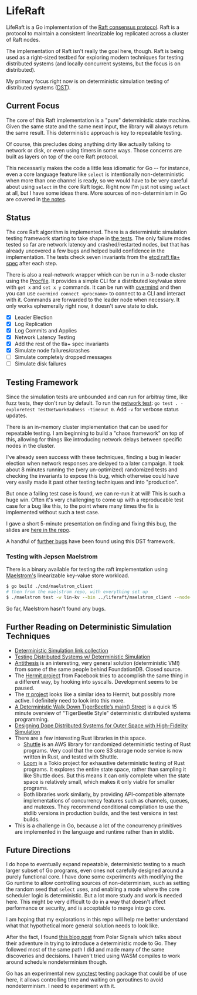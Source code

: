 # LifeRaft

LifeRaft is a Go implementation of the [Raft consensus protocol](https://raft.github.io/). Raft is a protocol to maintain a consistent linearizable log replicated across a cluster of Raft nodes.

The implementation of Raft isn't really the goal here, though. Raft is being used as a right-sized testbed for exploring modern techniques for testing distributed systems (and locally concurrent systems, but the focus is on distributed).

My primary focus right now is on deterministic simulation testing of distributed systems ([DST](https://notes.eatonphil.com/2024-08-20-deterministic-simulation-testing.html)).

## Current Focus

The core of this Raft implementation is a "pure" deterministic state machine. Given the same state and the same next input, the library will always return the same result. This deterministic approach is key to repeatable testing.

Of course, this precludes doing anything dirty like actually talking to network or disk, or even using timers in some ways. Those concerns are built as layers on top of the core Raft protocol.

This necessarily makes the code a little less idiomatic for Go -- for instance, even a core language feature like `select` is intentionally non-deterministic when more than one channel is ready, so we would have to be very careful about using `select` in the core Raft logic. Right now I'm just not using `select` at all, but I have some ideas there. More sources of non-determinism in Go are covered in [the notes](docs/NOTES.md).

## Status

The core Raft algorithm is implemented. There is a deterministic simulation testing framework starting to take shape in [the tests](raft_test.go). The only failure modes tested so far are network latency and crashed/restarted nodes, but that has already uncovered a few bugs and helped build confidence in the implementation. The tests check seven invariants from the [etcd raft tla+ spec](https://github.com/etcd-io/raft/blob/main/tla/etcdraft.tla) after each step.

There is also a real-network wrapper which can be run in a 3-node cluster using the [Procfile](Procfile). It provides a simple CLI for a distributed key/value store with `get x` and `set x y` commands. It can be run with [overmind](https://github.com/DarthSim/overmind) and then you can use `overmind connect <procname>` to connect to a CLI and interact with it. Commands are forwarded to the leader node when necessary. It only works ephemerally right now, it doesn't save state to disk.

- [x] Leader Election
- [x] Log Replication
- [x] Log Commits and Applies
- [x] Network Latency Testing
- [x] Add the rest of the tla+ spec invariants
- [x] Simulate node failures/crashes
- [ ] Simulate completely dropped messages
- [ ] Simulate disk failures

## Testing Framework

Since the simulation tests are unbounded and can run for arbitray time, like fuzz tests, they don't run by default. To run the [network test](inmemory_test.go): `go test . -exploreTest TestNetworkBadness -timeout 0`. Add `-v` for verbose status updates.

There is an in-memory cluster implementation that can be used for repeatable testing. I am beginning to build a "chaos framework" on top of this, allowing for things like introducing network delays between specific nodes in the cluster.

I've already seen success with these techniques, finding a bug in leader election when network responses are delayed to a later campaign. It took about 8 minutes running the (very un-optimized) randomized tests and checking the invariants to expose this bug, which otherwise could have very easily made it past other testing techniques and into "production".

But once a failing test case is found, we can re-run it at will! This is such a huge win. Often it's very challenging to come up with a reproducable test case for a bug like this, to the point where many times the fix is implemented without such a test case.

I gave a short 5-minute presentation on finding and fixing this bug, the slides are [here in the repo](docs/first_success.md).

A handful of [further bugs](docs/bugs_found.md) have been found using this DST framework.

### Testing with Jepsen Maelstrom

There is a binary available for testing the raft implementation using [Maelstrom's](https://github.com/jepsen-io/maelstrom) linearizable key-value store workload.

```bash
$ go build ./cmd/maelstrom_client
# then from the maelstrom repo, with everything set up
$ ./maelstrom test -w lin-kv --bin ../liferaft/maelstrom_client --node-count 3 --concurrency 4n --rate 30 --time-limit 60 --nemesis partition --nemesis-interval 10 --test-count 10
```

So far, Maelstrom hasn't found any bugs.

## Further Reading on Deterministic Simulation Techniques

- [Deterministic Simulation link collection](https://asatarin.github.io/testing-distributed-systems/#deterministic-simulation)
- [Testing Distributed Systems w/ Deterministic Simulation](https://www.youtube.com/watch?v=4fFDFbi3toc&feature=youtu.be)
- [Antithesis](https://antithesis.com) is an interesting, very general solution (deterministic VM!) from some of the same people behind FoundationDB. Closed source.
- The [Hermit project](https://github.com/facebookexperimental/hermit) from Facebook tries to accomplish the same thing in a different way, by hooking into syscalls. Development seems to be paused.
- The [rr project](https://rr-project.org) looks like a similar idea to Hermit, but possibly more active. I definitely need to look into this more.
- [A Deterministic Walk Down TigerBeetle’s main() Street](https://www.youtube.com/watch?v=AGxAnkrhDGY) is a quick 15 minute overview of "TigerBeetle Style" deterministic distributed systems programming.
- [Designing Dope Distributed Systems for Outer Space with High-Fidelity Simulation](https://youtu.be/prM-0i58XBM)
- There are a few interesting Rust libraries in this space.
  - [Shuttle](https://github.com/awslabs/shuttle) is an AWS library for randomized deterministic testing of Rust programs. Very cool that the core S3 storage node service is now written in Rust, and tested with Shuttle.
  - [Loom](https://github.com/tokio-rs/loom) is a Tokio project for exhaustive deterministic testing of Rust programs. It explores the entire state space, rather than sampling it like Shuttle does. But this means it can only complete when the state space is relatively small, which makes it only viable for smaller programs.
  - Both libraries work similarly, by providing API-compatible alternate implementations of concurrency features such as channels, queues, and mutexes. They recommend conditional compilation to use the stdlib versions in production builds, and the test versions in test builds.
- This is a challenge in Go, because a lot of the concurrency primitives are implemented in the language and runtime rather than in stdlib.

## Future Directions

I do hope to eventually expand repeatable, deterministic testing to a much larger subset of Go programs, even ones not carefully designed around a purely functional core. I have done some experiments with modifying the Go runtime to allow controlling sources of non-determinism, such as setting the random seed that `select` uses, and enabling a mode where the core scheduler logic is deterministic. But a lot more study and work is needed here. This might be very difficult to do in a way that doesn't affect performance or security, and is acceptable to merge into go core.

I am hoping that my explorations in this repo will help me better understand what that hypothetical more general solution needs to look like.

After the fact, I found [this blog post](https://www.polarsignals.com/blog/posts/2024/05/28/mostly-dst-in-go) from Polar Signals which talks about their adventure in trying to introduce a deterministic mode to Go. They followed most of the same path I did and made many of the same discoveries and decisions. I haven't tried using WASM compiles to work around schedule nondeterminism though.

Go has an experimental new [synctest](https://github.com/golang/go/issues/67434) testing package that could be of use here, it allows controlling time and waiting on goroutines to avoid nondeterminism. I need to experiment with it.
